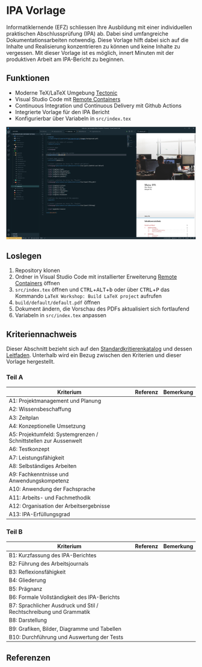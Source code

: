# IPA Vorlage

Informatiklernende (EFZ) schliessen Ihre Ausbildung mit einer individuellen praktischen Abschlussprüfung (IPA) ab. Dabei sind umfangreiche Dokumentationsarbeiten notwendig. Diese Vorlage hilft dabei sich auf die Inhalte und Realisierung konzentrieren zu können und keine Inhalte zu vergessen. Mit dieser Vorlage ist es möglich, innert Minuten mit der produktiven Arbeit am IPA-Bericht zu beginnen.

## Funktionen

- Moderne TeX/LaTeX Umgebung [Tectonic](https://tectonic-typesetting.github.io/en-US/)
- Visual Studio Code mit [Remote Containers](https://marketplace.visualstudio.com/items?itemName=ms-vscode-remote.remote-containers)
- Continuous Integration und Continuous Delivery mit Github Actions
- Integrierte Vorlage für den IPA Bericht
- Konfigurierbar über Variabeln in `src/index.tex`

[![Screenshot](./res/ipa-template-vscode.png)](./res/ipa-template-vscode.png)

## Loslegen

1. Repository klonen
1. Ordner in Visual Studio Code mit installierter Erweiterung [Remote Containers](https://marketplace.visualstudio.com/items?itemName=ms-vscode-remote.remote-containers) öffnen
1. `src/index.tex` öffnen und <kbd>CTRL</kbd>+<kbd>ALT</kbd>+<kbd>b</kbd> oder über <kbd>CTRL</kbd>+<kbd>P</kbd> das Kommando `LaTeX Workshop: Build LaTeX project` aufrufen
1. `build/default/default.pdf` öffnen
1. Dokument ändern, die Vorschau des PDFs aktualisiert sich fortlaufend
1. Variabeln in `src/index.tex` anpassen

## Kriteriennachweis

Dieser Abschnitt bezieht sich auf den [Standardkritierenkatalog](https://pk19.ch/wp-content/uploads/2021/11/Kriterienkatalog-Standardkriterien_2022.pdf) und dessen [Leitfaden](https://pk19.ch/wp-content/uploads/2021/11/QV-Leitfaden_2022.pdf). Unterhalb wird ein Bezug zwischen den Kriterien und dieser Vorlage hergestellt.

### Teil A

| Kriterium                                                        | Referenz | Bemerkung |
| ---------------------------------------------------------------- | -------- | --------- |
| A1: Projektmanagement und Planung                                |          |           |
| A2: Wissensbeschaffung                                           |          |           |
| A3: Zeitplan                                                     |          |           |
| A4: Konzeptionelle Umsetzung                                     |          |           |
| A5: Projektumfeld: Systemgrenzen / Schnittstellen zur Aussenwelt |          |           |
| A6: Testkonzept                                                  |          |           |
| A7: Leistungsfähigkeit                                           |          |           |
| A8: Selbständiges Arbeiten                                       |          |           |
| A9: Fachkenntnisse und Anwendungskompetenz                       |          |           |
| A10: Anwendung der Fachsprache                                   |          |           |
| A11: Arbeits- und Fachmethodik                                   |          |           |
| A12: Organisation der Arbeitsergebnisse                          |          |           |
| A13: IPA-Erfüllungsgrad                                          |          |           |

### Teil B

| Kriterium                                                          | Referenz | Bemerkung |
| ------------------------------------------------------------------ | -------- | --------- |
| B1: Kurzfassung des IPA-Berichtes                                  |          |           |
| B2: Führung des Arbeitsjournals                                    |          |           |
| B3: Reflexionsfähigkeit                                            |          |           |
| B4: Gliederung                                                     |          |           |
| B5: Prägnanz                                                       |          |           |
| B6: Formale Vollständigkeit des IPA-Berichts                       |          |           |
| B7: Sprachlicher Ausdruck und Stil / Rechtschreibung und Grammatik |          |           |
| B8: Darstellung                                                    |          |           |
| B9: Grafiken, Bilder, Diagramme und Tabellen                       |          |           |
| B10: Durchführung und Auswertung der Tests                         |          |           |


## Referenzen

[1]: https://pk19.ch/wp-content/uploads/2021/11/Kriterienkatalog-Standardkriterien_2022.pdf
[2]: https://pk19.ch/wp-content/uploads/2021/11/QV-Leitfaden_2022.pdf